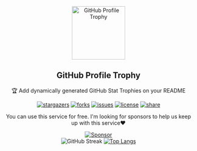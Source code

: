 <div align="center">
  <img width="140" src="https://user-images.githubusercontent.com/6661165/91657958-61b4fd00-eb00-11ea-9def-dc7ef5367e34.png"  alt="GitHub Profile Trophy"/>
  <h2 align="center">GitHub Profile Trophy</h2>
  <p align="center">🏆 Add dynamically generated GitHub Stat Trophies on your README</p>
</div>
<div align="center">

[![stargazers](https://img.shields.io/github/stars/RickyDelarosaStar/github-profile-trophy)](https://github.com/RickyDelarosaStar/github-profile-trophy/stargazers)
[![forks](https://img.shields.io/github/forks/RickyDelarosaStar/github-profile-trophy)](https://github.com/RickyDelarosaStar/github-profile-trophy/network/members)
[![issues](https://img.shields.io/github/issues/RickyDelarosaStar/github-profile-trophy)](https://github.com/RickyDelarosaStar/github-profile-trophy/issues)
[![license](https://img.shields.io/github/license/RickyDelarosaStar/github-profile-trophy)](https://github.com/RickyDelarosaStar/github-profile-trophy/blob/master/LICENSE)
[![share](https://img.shields.io/twitter/url?style=social&url=https%3A%2F%2Fgithub.com%2FRickyDelarosaStar%2Fgithub-profile-trophy)](https://twitter.com/intent/tweet?text=Add%20dynamically%20generated%20GitHub%20Trophy%20on%20your%20readme%0D%0A&url=https%3A%2F%2Fgithub.com%2FRickyDelarosaStar%2Fgithub-profile-trophy)

</div>
<p align="center">
  You can use this service for free. I'm looking for sponsors to help us keep up with this service❤️
</p>
<div align="center">
  <a href="https://github.com/sponsors/RickyDelarosaStar">
    <img src="https://img.shields.io/static/v1?label=Sponsor&message=%E2%9D%A4&logo=GitHub&color=ff69b4" alt="Sponsor"/>
  </a>
</div>

<div align="center">
  <img src="https://github-readme-streak-stats.herokuapp.com?user=RickyDelarosa&theme=cobalt&hide_border=true&border_radius=7.5" alt="GitHub Streak" />
  <a href="https://github.com/RickyDelarosaStar/github-readme-stats">
    <img src="https://github-readme-stats.vercel.app/api/top-langs/?username=RickyDelarosaStar&layout=donut&theme=cobalt&hide_border=true" alt="Top Langs">
  </a>
</div>
